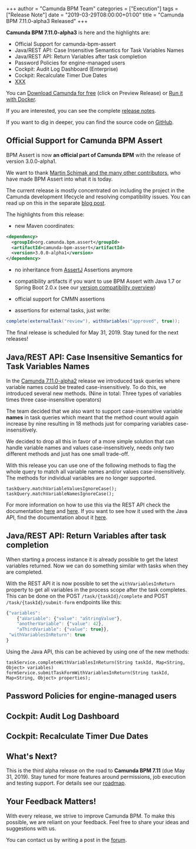 +++
author = "Camunda BPM Team"
categories = ["Execution"]
tags = ["Release Note"]
date = "2019-03-29T08:00:00+01:00"
title = "Camunda BPM 7.11.0-alpha3 Released"
+++

**Camunda BPM 7.11.0-alpha3** is here and the highlights are:

* Official Support for camunda-bpm-assert
* Java/REST API: Case Insensitive Semantics for Task Variables Names
* Java/REST API: Return Variables after task completion
* Password Policies for engine-managed users
* Cockpit: Audit Log Dashboard (Enterprise)
* Cockpit: Recalculate Timer Due Dates
* [XXX](https://app.camunda.com/jira/issues/?jql=issuetype%20%3D%20%22Bug%20Report%22%20AND%20fixVersion%20%3D%207.11.0-alpha3)

You can [Download Camunda for free](https://camunda.com/download/) (click on Preview Release) or [Run it with Docker](https://hub.docker.com/r/camunda/camunda-bpm-platform/).


If you are interested, you can see the complete [release notes](XXX).

If you want to dig in deeper, you can find the source code on [GitHub](https://github.com/camunda/camunda-bpm-platform/releases/tag/7.11.0-alpha3).

<!--more-->

## Official Support for Camunda BPM Assert

BPM Assert is now **an official part of Camunda BPM** with the release of version 3.0.0-alpha1.

We want to thank [Martin Schimak and the many other contributors](https://github.com/camunda/camunda-bpm-assert/graphs/contributors), who have made BPM Assert into what it is today.

The current release is mostly concentrated on including the project in the Camunda development lifecycle and resolving compatibility issues. You can read up on this in the separate [blog post](https://blog.camunda.com/post/2019/03/camunda-bpm-assert-300-alpha1-released/).

The highlights from this release:

* new Maven coordinates:
```xml
<dependency>
  <groupId>org.camunda.bpm.assert</groupId>
  <artifactId>camunda-bpm-assert</artifactId>
  <version>3.0.0-alpha1</version>
</dependency>
```

* no inheritance from [AssertJ](http://joel-costigliola.github.io/assertj/) Assertions anymore

* compatibility artifacts if you want to use BPM Assert with Java 1.7 or Spring Boot 2.0.x (see our [version compatibility overview](https://docs.camunda.org/manual/develop/user-guide/testing/#assertions-version-compatibility))

* official support for CMMN assertions

* assertions for external tasks, just write:
```java
complete(externalTask("review"), withVariables("approved", true));
```

The final release is scheduled for May 31, 2019. Stay tuned for the next releases!

## Java/REST API: Case Insensitive Semantics for Task Variables Names
In the [Camunda 7.11.0-alpha2](../camunda-bpm-7110-alpha2-released) release we introduced task queries where variable names could be treated case-insensitively. To do this, we introduced several new methods. (Nine in total: Three types of variables times three case-insensitive operators)

The team decided that we also want to support case-insensitive variable **names** in task queries which meant that the method count would again increase by nine resulting in 18 methods just for comparing variables case-insensitively.

We decided to drop all this in favor of a more simple solution that can handle variable names and values case-insensitively, needs only two different methods and just has one small trade-off.

With this release you can use one of the following methods to flag the whole query to match all variable names and/or values case-insensitively. The methods for individual variables are no longer supported.
```
taskQuery.matchVariableValuesIgnoreCase();
taskQuery.matchVariableNamesIgnoreCase();
```
For more information on how to use this via the REST API check the documentation [here](https://docs.camunda.org/manual/latest/reference/rest/task/post-query/) and [here](https://docs.camunda.org/manual/latest/reference/rest/task/get-query/). If you want to see how it used with the Java API, find the documentation about it [here](https://docs.camunda.org/javadoc/camunda-bpm-platform/7.11/org/camunda/bpm/engine/task/TaskQuery.html).

## Java/REST API: Return Variables after task completion
When starting a process instance it is already possible to get the latest variables returned. Now we can do something similar with tasks when they are completed.

With the REST API it is now possible to set the `withVariablesInReturn` property to get all variables in the process scope after the task completes. This can be done on the POST `/task/{taskId}/complete` and POST `/task/{taskId}/submit-form` endpoints like this:
```javascript
{"variables":
    {"aVariable": {"value": "aStringValue"},
    "anotherVariable": {"value": 42},
    "aThirdVariable": {"value": true}},
 "withVariablesInReturn": true
}
```

Using the Java API, this can be achieved by using one of the new methods:
```
taskService.completeWithVariablesInReturn(String taskId, Map<String, Object> variables)
formService.submitTaskFormWithVariablesInReturn(String taskId, Map<String, Object> properties);
```

## Password Policies for engine-managed users

## Cockpit: Audit Log Dashboard

## Cockpit: Recalculate Timer Due Dates
<!--no-more-->

## What's Next?

This is the third alpha release on the road to **Camunda BPM 7.11** (due May 31, 2019). Stay tuned for more features around permissions, job execution and testing support. For details see our [roadmap](https://camunda.com/learn/community/#roadmap).

## Your Feedback Matters!

With every release, we strive to improve Camunda BPM. To make this possible, we are reliant on your feedback. Feel free to share your ideas and suggestions with us.

You can contact us by writing a post in the [forum](https://forum.camunda.org/).
